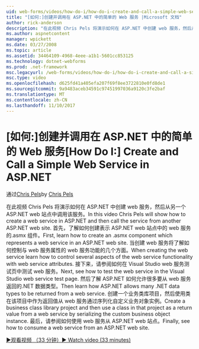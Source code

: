 ```yaml
---
uid: web-forms/videos/how-do-i/how-do-i-create-and-call-a-simple-web-service-in-aspnet
title: "[如何:]创建并调用在 ASP.NET 中的简单的 Web 服务 |Microsoft 文档"
author: rick-anderson
description: "在此视频 Chris Pels 将演示如何在 ASP.NET 中创建 web 服务，然后从另一个 ASP.NET web 站点中调用该服务。 首先，了解如何创建..."
ms.author: aspnetcontent
manager: wpickett
ms.date: 03/27/2008
ms.topic: article
ms.assetid: 34464109-4968-4eee-a1b1-5601cc853125
ms.technology: dotnet-webforms
ms.prod: .net-framework
msc.legacyurl: /web-forms/videos/how-do-i/how-do-i-create-and-call-a-simple-web-service-in-aspnet
msc.type: video
ms.openlocfilehash: d625fd41a405efa207f69f8ee3722810e0fd8de1
ms.sourcegitcommit: 9a9483aceb34591c97451997036a9120c3fe2baf
ms.translationtype: MT
ms.contentlocale: zh-CN
ms.lasthandoff: 11/10/2017
---
```

<a name="how-do-i-create-and-call-a-simple-web-service-in-aspnet"></a><span data-ttu-id="3d06b-104">[如何:]创建并调用在 ASP.NET 中的简单的 Web 服务</span><span class="sxs-lookup"><span data-stu-id="3d06b-104">[How Do I:] Create and Call a Simple Web Service in ASP.NET</span></span>
====================
<span data-ttu-id="3d06b-105">通过[Chris Pels](https://twitter.com/chrispels)</span><span class="sxs-lookup"><span data-stu-id="3d06b-105">by [Chris Pels](https://twitter.com/chrispels)</span></span>

<span data-ttu-id="3d06b-106">在此视频 Chris Pels 将演示如何在 ASP.NET 中创建 web 服务，然后从另一个 ASP.NET web 站点中调用该服务。</span><span class="sxs-lookup"><span data-stu-id="3d06b-106">In this video Chris Pels will show how to create a web service in ASP.NET and then call the service from another ASP.NET web site.</span></span> <span data-ttu-id="3d06b-107">首先，了解如何创建表示 ASP.NET web 站点中的 web 服务的.asmx 组件。</span><span class="sxs-lookup"><span data-stu-id="3d06b-107">First, learn how to create an .asmx component which represents a web service in an ASP.NET web site.</span></span> <span data-ttu-id="3d06b-108">当创建 web 服务将了解如何控制与 web 服务属性的 web 服务功能的几个方面。</span><span class="sxs-lookup"><span data-stu-id="3d06b-108">When creating the web service learn how to control several aspects of the web service functionality with web service attributes.</span></span> <span data-ttu-id="3d06b-109">接下来，请参阅如何在 Visual Studio web 服务测试页中测试 web 服务。</span><span class="sxs-lookup"><span data-stu-id="3d06b-109">Next, see how to test the web service in the Visual Studio web service test page.</span></span> <span data-ttu-id="3d06b-110">然后了解 ASP.NET 如何允许很多要从 web 服务返回的.NET 数据类型。</span><span class="sxs-lookup"><span data-stu-id="3d06b-110">Then learn how ASP.NET allows many .NET data types to be returned from a web service.</span></span> <span data-ttu-id="3d06b-111">创建一个业务类库项目，然后使用类在该项目中作为返回值从 web 服务通过序列化自定义业务对象实例。</span><span class="sxs-lookup"><span data-stu-id="3d06b-111">Create a business class library project and then use a class in that project as a return value from a web service by serializing the custom business object instance.</span></span> <span data-ttu-id="3d06b-112">最后，请参阅如何使用 web 服务从 ASP.NET web 站点。</span><span class="sxs-lookup"><span data-stu-id="3d06b-112">Finally, see how to consume a web service from an ASP.NET web site.</span></span>

[<span data-ttu-id="3d06b-113">&#9654;观看视频 （33 分钟）</span><span class="sxs-lookup"><span data-stu-id="3d06b-113">&#9654; Watch video (33 minutes)</span></span>](https://channel9.msdn.com/Blogs/ASP-NET-Site-Videos/how-do-i-create-and-call-a-simple-web-service-in-aspnet)
